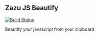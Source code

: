 ## Zazu JS Beautify

[![Build Status](https://travis-ci.org/blainesch/zazu-js-beautify.svg?branch=master)](https://travis-ci.org/blainesch/zazu-js-beautify)

Beautify your javascript from your clipboard
